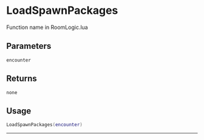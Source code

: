 # LoadSpawnPackages
Function name in RoomLogic.lua
## Parameters
`encounter`
## Returns
`none`
## Usage
```lua
LoadSpawnPackages(encounter)
```
---
